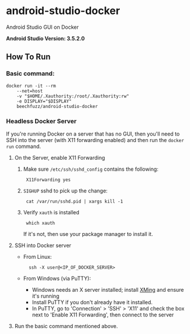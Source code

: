 # android-studio-docker
Android Studio GUI on Docker

**Android Studio Version: 3.5.2.0**

## How To Run

### Basic command:

    docker run -it --rm 
        --net=host 
        -v "$HOME/.Xauthority:/root/.Xauthority:rw" 
        -e DISPLAY="$DISPLAY" 
        beechfuzz/android-studio-docker
        
### Headless Docker Server
If you're running Docker on a server that has no GUI, then you'll need to SSH into the server (with X11 forwarding enabled) and then run the `docker run` command.

1. On the Server, enable X11 Forwarding
    1. Make sure `/etc/ssh/sshd_config` contains the following:

            X11Forwarding yes
    
    2. `SIGHUP` sshd to pick up the change:

            cat /var/run/sshd.pid | xargs kill -1
    
    3. Verify `xauth` is installed

            which xauth
        
        If it's not, then use your package manager to install it.
    
2. SSH into Docker server
    * From Linux:
    
            ssh -X user@<IP_OF_DOCKER_SERVER>
            
    * From Windows (via PuTTY):
        - Windows needs an X server installed; install [XMing](https://sourceforge.net/projects/xming/) and ensure it's running
        - Install PuTTY if you don't already have it installed.
        - In PuTTY, go to 'Connection' > 'SSH' > 'X11' and check the box next to 'Enable X11 Forwarding', then connect to the server
        
3. Run the basic command mentioned above.

